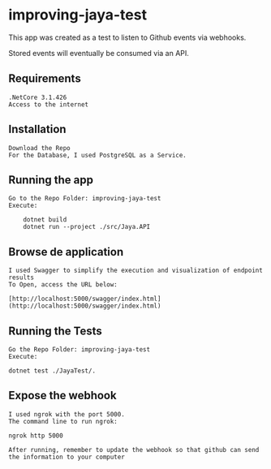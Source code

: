 
# improving-jaya-test

This app was created as a test to listen to Github events via webhooks.

Stored events will eventually be consumed via an API.

## Requirements

	.NetCore 3.1.426
	Access to the internet

## Installation
	Download the Repo
	For the Database, I used PostgreSQL as a Service.
		
## Running the app
	Go to the Repo Folder: improving-jaya-test
	Execute:
	
		dotnet build
		dotnet run --project ./src/Jaya.API

## Browse de application
	I used Swagger to simplify the execution and visualization of endpoint results
	To Open, access the URL below:
	
	[http://localhost:5000/swagger/index.html](http://localhost:5000/swagger/index.html)

## Running the Tests
	Go the Repo Folder: improving-jaya-test
	Execute:
	
	dotnet test ./JayaTest/.

## Expose the webhook

	I used ngrok with the port 5000.
	The command line to run ngrok:
	
	ngrok http 5000
	
	After running, remember to update the webhook so that github can send the information to your computer
